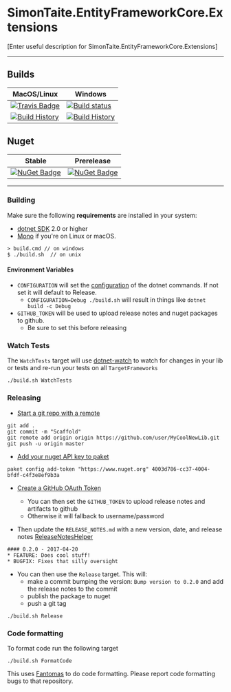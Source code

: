 # SimonTaite.EntityFrameworkCore.Extensions

[Enter useful description for SimonTaite.EntityFrameworkCore.Extensions]

---

## Builds

MacOS/Linux | Windows
--- | ---
[![Travis Badge](https://travis-ci.org/simontaite/SimonTaite.EntityFrameworkCore.Extensions.svg?branch=master)](https://travis-ci.org/simontaite/SimonTaite.EntityFrameworkCore.Extensions) | [![Build status](https://ci.appveyor.com/api/projects/status/github/simontaite/SimonTaite.EntityFrameworkCore.Extensions?svg=true)](https://ci.appveyor.com/project/simontaite/SimonTaite.EntityFrameworkCore.Extensions)
[![Build History](https://buildstats.info/travisci/chart/simontaite/SimonTaite.EntityFrameworkCore.Extensions)](https://travis-ci.org/simontaite/SimonTaite.EntityFrameworkCore.Extensions/builds) | [![Build History](https://buildstats.info/appveyor/chart/simontaite/SimonTaite.EntityFrameworkCore.Extensions)](https://ci.appveyor.com/project/simontaite/SimonTaite.EntityFrameworkCore.Extensions)  


## Nuget 

Stable | Prerelease
--- | ---
[![NuGet Badge](https://buildstats.info/nuget/SimonTaite.EntityFrameworkCore.Extensions)](https://www.nuget.org/packages/SimonTaite.EntityFrameworkCore.Extensions/) | [![NuGet Badge](https://buildstats.info/nuget/SimonTaite.EntityFrameworkCore.Extensions?includePreReleases=true)](https://www.nuget.org/packages/SimonTaite.EntityFrameworkCore.Extensions/)

---

### Building


Make sure the following **requirements** are installed in your system:

* [dotnet SDK](https://www.microsoft.com/net/download/core) 2.0 or higher
* [Mono](http://www.mono-project.com/) if you're on Linux or macOS.

```
> build.cmd // on windows
$ ./build.sh  // on unix
```

#### Environment Variables

* `CONFIGURATION` will set the [configuration](https://docs.microsoft.com/en-us/dotnet/core/tools/dotnet-build?tabs=netcore2x#options) of the dotnet commands.  If not set it will default to Release.
  * `CONFIGURATION=Debug ./build.sh` will result in things like `dotnet build -c Debug`
* `GITHUB_TOKEN` will be used to upload release notes and nuget packages to github.
  * Be sure to set this before releasing

### Watch Tests

The `WatchTests` target will use [dotnet-watch](https://github.com/aspnet/Docs/blob/master/aspnetcore/tutorials/dotnet-watch.md) to watch for changes in your lib or tests and re-run your tests on all `TargetFrameworks`

```
./build.sh WatchTests
```

### Releasing
* [Start a git repo with a remote](https://help.github.com/articles/adding-an-existing-project-to-github-using-the-command-line/)

```
git add .
git commit -m "Scaffold"
git remote add origin origin https://github.com/user/MyCoolNewLib.git
git push -u origin master
```

* [Add your nuget API key to paket](https://fsprojects.github.io/Paket/paket-config.html#Adding-a-NuGet-API-key)

```
paket config add-token "https://www.nuget.org" 4003d786-cc37-4004-bfdf-c4f3e8ef9b3a
```

* [Create a GitHub OAuth Token](https://help.github.com/articles/creating-a-personal-access-token-for-the-command-line/)
    * You can then set the `GITHUB_TOKEN` to upload release notes and artifacts to github
    * Otherwise it will fallback to username/password


* Then update the `RELEASE_NOTES.md` with a new version, date, and release notes [ReleaseNotesHelper](https://fsharp.github.io/FAKE/apidocs/fake-releasenoteshelper.html)

```
#### 0.2.0 - 2017-04-20
* FEATURE: Does cool stuff!
* BUGFIX: Fixes that silly oversight
```

* You can then use the `Release` target.  This will:
    * make a commit bumping the version:  `Bump version to 0.2.0` and add the release notes to the commit
    * publish the package to nuget
    * push a git tag

```
./build.sh Release
```


### Code formatting

To format code run the following target

```
./build.sh FormatCode
```

This uses [Fantomas](https://github.com/fsprojects/fantomas) to do code formatting.  Please report code formatting bugs to that repository.
